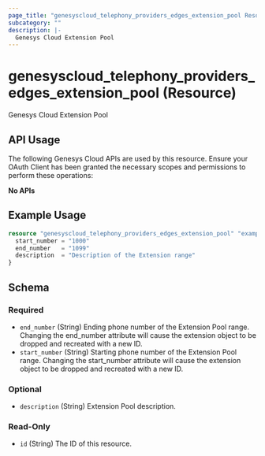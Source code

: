 ```yaml
---
page_title: "genesyscloud_telephony_providers_edges_extension_pool Resource - terraform-provider-genesyscloud-jonesb"
subcategory: ""
description: |-
  Genesys Cloud Extension Pool
---
```

# genesyscloud_telephony_providers_edges_extension_pool (Resource)

Genesys Cloud Extension Pool

## API Usage
The following Genesys Cloud APIs are used by this resource. Ensure your OAuth Client has been granted the necessary scopes and permissions to perform these operations:

**No APIs**

## Example Usage

```terraform
resource "genesyscloud_telephony_providers_edges_extension_pool" "example_extension_pool" {
  start_number = "1000"
  end_number   = "1099"
  description  = "Description of the Extension range"
}
```

<!-- schema generated by tfplugindocs -->
## Schema

### Required

- `end_number` (String) Ending phone number of the Extension Pool range. Changing the end_number attribute will cause the extension object to be dropped and recreated with a new ID.
- `start_number` (String) Starting phone number of the Extension Pool range. Changing the start_number attribute will cause the extension object to be dropped and recreated with a new ID.

### Optional

- `description` (String) Extension Pool description.

### Read-Only

- `id` (String) The ID of this resource.

